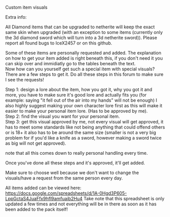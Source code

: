 Custom item visuals

Extra info:

All Diamond items that can be upgraded to netherite will keep the exact same skin when upgraded (with an exception to some items (currently only the 3d diamond sword which will turn into a 3d netherite sword)).
Please report all found bugs to IceX2457 or on this github.

Some of these items are personally requested and added. The explanation on how to get your item added is right beneath this, if you don't need it you can skip over and immidiatly go to the tables beneath the text.\
Now how can you yourself get such a special item with special visuals? There are a few steps to get it. Do all these steps in this forum to make sure I see the requests!

Step 1: design a lore about the item, how you got it, why you got it and more, you have to make sure it's good lore and actually fits you (for example: saying "it fell out of the air into my hands" will not be enough) I also highly suggest making your own character lore first as this will make it easier to make your personal item lore. (Has to be approved by me).\
Step 2: find the visual you want for your personal item.\
Step 3: get this visual approved by me, not every visual will get approved, it has to meet some standards like not being anything that could offend others or is 18+ it also has to be around the same size (smaller is not a very big problem for if you'd like a knife as a sword, however making a sword twice as big will not get approved).

note that all this comes down to really personal handling every time.

Once you've done all these steps and it's approved, it'll get added.

Make sure to choose well because we don't want to change the visuals/have a request from the same person every day.

All items added can be viewed here: https://docs.google.com/spreadsheets/d/1A-0Hgd3P605-LppGctaS4JuaFfx9hfl9amfuaib2Hu4
Take note that this spreadsheet is only updated a few times and not everything will be in there as soon as it has been added to the pack itself!
